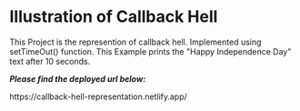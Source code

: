 <h1>Illustration of Callback Hell</h1>

<p>This Project is the represention of callback hell. Implemented using setTimeOut() function. This Example prints the "Happy Independence Day" text after 10 seconds.</p>
<p><b><i>Please find the deployed url below:</i></b></p>
https://callback-hell-representation.netlify.app/
